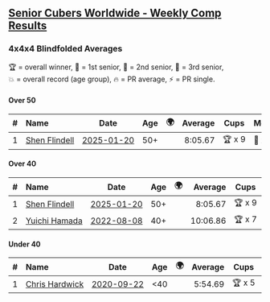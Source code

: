 <style>table {white-space: nowrap;}</style>
<link rel="stylesheet" type="text/css" href="/scw-comp/css/flags.css" />

## [Senior Cubers Worldwide - Weekly Comp Results](/scw-comp/results/)
### 4x4x4 Blindfolded Averages

<span style="white-space: nowrap;">🏆 = overall winner</span>, <span style="white-space: nowrap;">🥇 = 1st senior</span>, <span style="white-space: nowrap;">🥈 = 2nd senior</span>, <span style="white-space: nowrap;">🥉 = 3rd senior</span>, <span style="white-space: nowrap;">💥 = overall record (age group)</span>, <span style="white-space: nowrap;">🔥 = PR average</span>, <span style="white-space: nowrap;">⚡ = PR single</span>.

#### Over 50

| # | Name | Date | Age | 🌍 | Average | Cups | Medals | Achievements | Video |
| :--: | :-- | :--: | :--: | :--: | --: | :--: | :-- | :-- | :-- |
| 1 | [Shen Flindell](../../persons/shen_flindell/444bf.md) | [2025-01-20](../../results/2025-01-20/444bf.md) | 50+ | <i class="flag flag-AU" /> | 8:05.67 | 🏆 x 9 | 🥇 x 9 | 💥 x 2, 🔥 x 2, ⚡ x 5 | [Desktop](https://www.facebook.com/745394767/videos/636282478902918) / [Mobile](https://m.facebook.com/745394767/videos/636282478902918) |

#### Over 40

| # | Name | Date | Age | 🌍 | Average | Cups | Medals | Achievements | Video |
| :--: | :-- | :--: | :--: | :--: | --: | :--: | :-- | :-- | :-- |
| 1 | [Shen Flindell](../../persons/shen_flindell/444bf.md) | [2025-01-20](../../results/2025-01-20/444bf.md) | 50+ | <i class="flag flag-AU" /> | 8:05.67 | 🏆 x 9 | 🥇 x 9 | 💥 x 2, 🔥 x 2, ⚡ x 5 | [Desktop](https://www.facebook.com/745394767/videos/636282478902918) / [Mobile](https://m.facebook.com/745394767/videos/636282478902918) |
| 2 | [Yuichi Hamada](../../persons/yuichi_hamada/444bf.md) | [2022-08-08](../../results/2022-08-08/444bf.md) | 40+ | <i class="flag flag-JP" /> | 10:06.86 | 🏆 x 7 | 🥇 x 7, 🥈 x 2 | 💥 x 1, 🔥 x 1, ⚡ x 3 | [Desktop](https://www.facebook.com/1849183990/videos/1756210731397461) / [Mobile](https://m.facebook.com/1849183990/videos/1756210731397461) |

#### Under 40

| # | Name | Date | Age | 🌍 | Average | Cups | Medals | Achievements | Video |
| :--: | :-- | :--: | :--: | :--: | --: | :--: | :-- | :-- | :-- |
| 1 | [Chris Hardwick](../../persons/chris_hardwick/444bf.md) | [2020-09-22](../../results/2020-09-22/444bf.md) | <40 | <i class="flag flag-US" /> | 5:54.69 | 🏆 x 5 |  | 💥 x 4, 🔥 x 3, ⚡ x 7 | [Desktop](https://www.facebook.com/events/4389765994427083/permalink/4395229370547412) / [Mobile](https://m.facebook.com/events/4389765994427083?view=permalink&id=4395229370547412) |


<!-- Global site tag (gtag.js) - Google Analytics -->
<script async src="https://www.googletagmanager.com/gtag/js?id=UA-86348435-3"></script>
<script>window.dataLayer = window.dataLayer || []; function gtag() {dataLayer.push(arguments);} gtag('js', new Date()); gtag('config', 'UA-86348435-3');</script>
